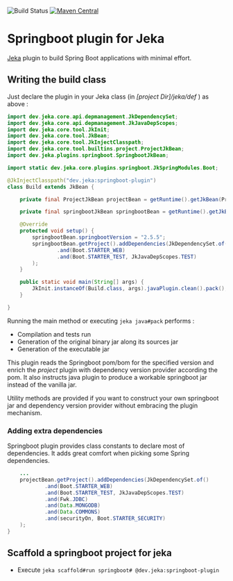 ![Build Status](https://github.com/jerkar/springboot-plugin/actions/workflows/push-master.yml/badge.svg)
[![Maven Central](https://img.shields.io/maven-central/v/dev.jeka/springboot-plugin.svg?label=Maven%20Central)](https://search.maven.org/search?q=g:%22dev.jeka22%20AND%20a:%22springboot-plugin%22)

# Springboot plugin for Jeka

[Jeka](https://jeka.dev) plugin to build Spring Boot applications with minimal effort. <br/>

## Writing the build class

Just declare the plugin in your Jeka class (in _[project Dir]/jeka/def_ ) as above :

```java
import dev.jeka.core.api.depmanagement.JkDependencySet;
import dev.jeka.core.api.depmanagement.JkJavaDepScopes;
import dev.jeka.core.tool.JkInit;
import dev.jeka.core.tool.JkBean;
import dev.jeka.core.tool.JkInjectClasspath;
import dev.jeka.core.tool.builtins.project.ProjectJkBean;
import dev.jeka.plugins.springboot.SpringbootJkBean;

import static dev.jeka.core.plugins.springboot.JkSpringModules.Boot;

@JkInjectClasspath("dev.jeka:springboot-plugin")
class Build extends JkBean {

    private final ProjectJkBean projectBean = getRuntime().getJkBean(ProjectJkBean.class);

    private final springbootJkBean springbootBean = getRuntime().getJkBean(SpringbootJkBean.class); // Load springboot plugin.

    @Override
    protected void setup() {
        springbootBean.springbootVersion = "2.5.5";
        springbootBean.getProject().addDependencies(JkDependencySet.of()
                .and(Boot.STARTER_WEB)
                .and(Boot.STARTER_TEST, JkJavaDepScopes.TEST)
        );
    }

    public static void main(String[] args) {
        JkInit.instanceOf(Build.class, args).javaPlugin.clean().pack();
    }

}
```

Running the main method or executing `jeka java#pack` performs :

* Compilation and tests run
* Generation of the original binary jar along its sources jar
* Generation of the executable jar

This plugin reads the Springboot pom/bom for the specified version and enrich the _project_ plugin with dependency version provider according the pom. It also instructs java plugin to produce a workable springboot jar instead of the vanilla jar. 

Utility methods are provided if you want to construct your own springboot jar and dependency version provider without embracing the plugin mechanism.

### Adding extra dependencies
 
Springboot plugin provides class constants to declare most of dependencies. 
It adds great comfort when picking some Spring dependencies.
 
```java
    ...
    projectBean.getProject().addDependencies(JkDependencySet.of()
            .and(Boot.STARTER_WEB)
            .and(Boot.STARTER_TEST, JkJavaDepScopes.TEST)
            .and(Fwk.JDBC)
            .and(Data.MONGODB)
            .and(Data.COMMONS)
            .and(securityOn, Boot.STARTER_SECURITY)    		  
    );    
}
```

## Scaffold a springboot project for jeka

* Execute `jeka scaffold#run springboot# @dev.jeka:springboot-plugin`
